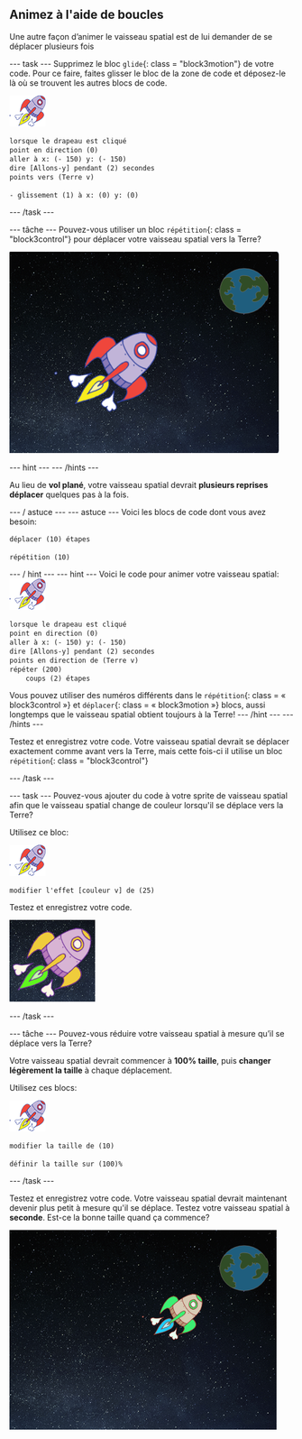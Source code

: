 ## Animez à l'aide de boucles

Une autre façon d’animer le vaisseau spatial est de lui demander de se déplacer plusieurs fois

\--- task \--- Supprimez le bloc `glide`{: class = "block3motion"} de votre code. Pour ce faire, faites glisser le bloc de la zone de code et déposez-le là où se trouvent les autres blocs de code.

![Sprite de vaisseau spatial](images/sprite-spaceship.png)

```blocks3
lorsque le drapeau est cliqué
point en direction (0)
aller à x: (- 150) y: (- 150)
dire [Allons-y] pendant (2) secondes
points vers (Terre v)

- glissement (1) à x: (0) y: (0)
```

\--- /task \---

\--- tâche \--- Pouvez-vous utiliser un bloc `répétition`{: class = "block3control"} pour déplacer votre vaisseau spatial vers la Terre?

![Test d'une animation de vaisseau spatial](images/space-animate-stage.png)

\--- hint \--- \--- /hints \---

Au lieu de **vol plané**, votre vaisseau spatial devrait **plusieurs reprises** **déplacer** quelques pas à la fois.

\--- / astuce \--- \--- astuce \--- Voici les blocs de code dont vous avez besoin:

```blocks3
déplacer (10) étapes

répétition (10)
```

\--- / hint \--- \--- hint \--- Voici le code pour animer votre vaisseau spatial: ![Sprite de vaisseau spatial](images/sprite-spaceship.png)

```blocks3
lorsque le drapeau est cliqué
point en direction (0)
aller à x: (- 150) y: (- 150)
dire [Allons-y] pendant (2) secondes
points en direction de (Terre v)
répéter (200)
    coups (2) étapes
```

Vous pouvez utiliser des numéros différents dans le `répétition`{: class = « block3control »} et `déplacer`{: class = « block3motion »} blocs, aussi longtemps que le vaisseau spatial obtient toujours à la Terre! \--- /hint \--- \--- /hints \---

Testez et enregistrez votre code. Votre vaisseau spatial devrait se déplacer exactement comme avant vers la Terre, mais cette fois-ci il utilise un bloc `répétition`{: class = "block3control"}

\--- /task \---

\--- task \--- Pouvez-vous ajouter du code à votre sprite de vaisseau spatial afin que le vaisseau spatial change de couleur lorsqu'il se déplace vers la Terre?

Utilisez ce bloc:

![Sprite de vaisseau spatial](images/sprite-spaceship.png)

```blocks3
modifier l'effet [couleur v] de (25)
```

Testez et enregistrez votre code.

![Test d'un vaisseau spatial changeant de couleur](images/space-colour-test.png)

\--- /task \---

\--- tâche \--- Pouvez-vous réduire votre vaisseau spatial à mesure qu’il se déplace vers la Terre?

Votre vaisseau spatial devrait commencer à **100% taille**, puis **changer légèrement la taille** à chaque déplacement.

Utilisez ces blocs:

![Sprite de vaisseau spatial](images/sprite-spaceship.png)

```blocks3
modifier la taille de (10)

définir la taille sur (100)%
```

\--- /task \---

Testez et enregistrez votre code. Votre vaisseau spatial devrait maintenant devenir plus petit à mesure qu'il se déplace. Testez votre vaisseau spatial à **seconde**. Est-ce la bonne taille quand ça commence?

![Tester un vaisseau spatial rétrécissant](images/space-size-test.png)